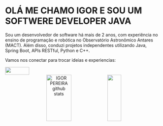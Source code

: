 
# OLÁ ME CHAMO IGOR E SOU UM SOFTWERE DEVELOPER JAVA

Sou um desenvolvedor de software há mais de 2 anos, com experiência no ensino de programação e robótica no Observatório Astronômico Antares (MACT). Além disso, conduzi projetos independentes utilizando Java, Spring Boot, APIs RESTful, Python e C++.

Vamos nos conectar para trocar ideias e experiencias:



<div>
 <a href="https://www.linkedin.com/in/igorpereirag/"><img src="https://img.shields.io/badge/LinkedIn-0077B5?style=for-the-badge&logo=linkedin&logoColor=white" width="78"  height="25" /></a>  

</div>

<div align="center">  
 <img width="40%" height="150px" src="https://github-readme-stats.vercel.app/api?username=Igorpereirag&show_icons=true&count_private=true&hide_border=true&title_color=19E949&icon_color=19E949&text_color=19E949&bg_color=0d1117" alt="IGOR PEREIRA github stats" /> 
  <img width="30%" height="150px" src="https://github-readme-stats.vercel.app/api/top-langs/?username=Igorpereirag&layout=compact&hide_border=true&title_color=19E949&text_color=19E949&bg_color=0d1117" />
</div>

